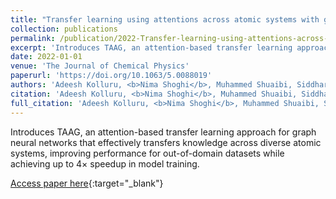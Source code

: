 ```yaml
---
title: "Transfer learning using attentions across atomic systems with graph neural networks (TAAG)"
collection: publications
permalink: /publication/2022-Transfer-learning-using-attentions-across-atomic-systems-with-graph-neural-networks-(TAAG)
excerpt: 'Introduces TAAG, an attention-based transfer learning approach for graph neural networks that effectively transfers knowledge across diverse atomic systems, improving performance for out-of-domain datasets while achieving up to 4× speedup in model training.'
date: 2022-01-01
venue: 'The Journal of Chemical Physics'
paperurl: 'https://doi.org/10.1063/5.0088019'
authors: 'Adeesh Kolluru, <b>Nima Shoghi</b>, Muhammed Shuaibi, Siddharth Goyal, Abhishek Das, C Zitnick, Zachary Ulissi'
citation: 'Adeesh Kolluru, <b>Nima Shoghi</b>, Muhammed Shuaibi, Siddharth Goyal, Abhishek Das, C Zitnick, Zachary Ulissi, The Journal of Chemical Physics, 2022.'
full_citation: 'Adeesh Kolluru, <b>Nima Shoghi</b>, Muhammed Shuaibi, Siddharth Goyal, Abhishek Das, C Zitnick, Zachary Ulissi, &quot;Transfer learning using attentions across atomic systems with graph neural networks (TAAG).&quot; The Journal of Chemical Physics, 2022.'
---
```

Introduces TAAG, an attention-based transfer learning approach for graph neural networks that effectively transfers knowledge across diverse atomic systems, improving performance for out-of-domain datasets while achieving up to 4× speedup in model training.

[Access paper here](https://doi.org/10.1063/5.0088019){:target="_blank"}
